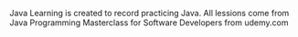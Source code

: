 Java Learning is created to record practicing Java.
All lessions come from Java Programming Masterclass for Software Developers from udemy.com
